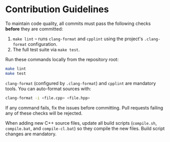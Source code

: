 # Contribution Guidelines

To maintain code quality, all commits must pass the following checks **before** they are committed:

1. `make lint` – runs `clang-format` and `cpplint` using the project's `.clang-format` configuration.
2. The full test suite via `make test`.

Run these commands locally from the repository root:

```bash
make lint
make test
```

`clang-format` (configured by `.clang-format`) and `cpplint` are mandatory tools. You can auto-format sources with:

```bash
clang-format -i <file.cpp> <file.hpp>
```

If any command fails, fix the issues before committing. Pull requests failing any of these checks will be rejected.

When adding new C++ source files, update all build scripts (`compile.sh`, `compile.bat`, and `compile-cl.bat`) so they compile the new files. Build script changes are mandatory.

